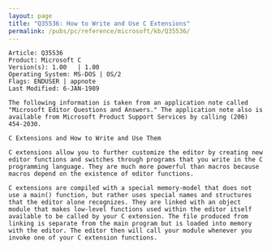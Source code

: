 ```yaml
---
layout: page
title: "Q35536: How to Write and Use C Extensions"
permalink: /pubs/pc/reference/microsoft/kb/Q35536/
---
```


	Article: Q35536
	Product: Microsoft C
	Version(s): 1.00   | 1.00
	Operating System: MS-DOS | OS/2
	Flags: ENDUSER | appnote
	Last Modified: 6-JAN-1989
	
	The following information is taken from an application note called
	"Microsoft Editor Questions and Answers." The application note also is
	available from Microsoft Product Support Services by calling (206)
	454-2030.
	
	C Extensions and How to Write and Use Them
	
	C extensions allow you to further customize the editor by creating new
	editor functions and switches through programs that you write in the C
	programming language. They are much more powerful than macros because
	macros depend on the existence of editor functions.
	
	C extensions are compiled with a special memory-model that does not
	use a main() function, but rather uses special names and structures
	that the editor alone recognizes. They are linked with an object
	module that makes low-level functions used within the editor itself
	available to be called by your C extension. The file produced from
	linking is separate from the main program but is loaded into memory
	with the editor. The editor then will call your module whenever you
	invoke one of your C extension functions.
